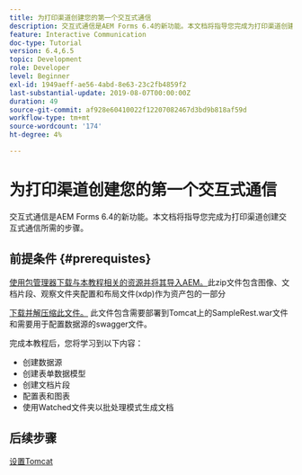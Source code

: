 ```yaml
---
title: 为打印渠道创建您的第一个交互式通信
description: 交互式通信是AEM Forms 6.4的新功能。本文档将指导您完成为打印渠道创建交互式通信所需的步骤。
feature: Interactive Communication
doc-type: Tutorial
version: 6.4,6.5
topic: Development
role: Developer
level: Beginner
exl-id: 1949aeff-ae56-4abd-8e63-23c2fb4859f2
last-substantial-update: 2019-08-07T00:00:00Z
duration: 49
source-git-commit: af928e60410022f12207082467d3bd9b818af59d
workflow-type: tm+mt
source-wordcount: '174'
ht-degree: 4%

---
```


# 为打印渠道创建您的第一个交互式通信

交互式通信是AEM Forms 6.4的新功能。本文档将指导您完成为打印渠道创建交互式通信所需的步骤。

## 前提条件 {#prerequistes}

[使用包管理器下载与本教程相关的资源并将其导入AEM。](assets/gettingstartedassets.zip)此zip文件包含图像、文档片段、观察文件夹配置和布局文件(xdp)作为资产包的一部分

[下载并解压缩此文件。](assets/warfileandswaggerfile.zip) 此文件包含需要部署到Tomcat上的SampleRest.war文件和需要用于配置数据源的swagger文件。

完成本教程后，您将学习到以下内容：

* 创建数据源
* 创建表单数据模型
* 创建文档片段
* 配置表和图表
* 使用Watched文件夹以批处理模式生成文档


## 后续步骤

[设置Tomcat](./set-up-tomcat.md)
